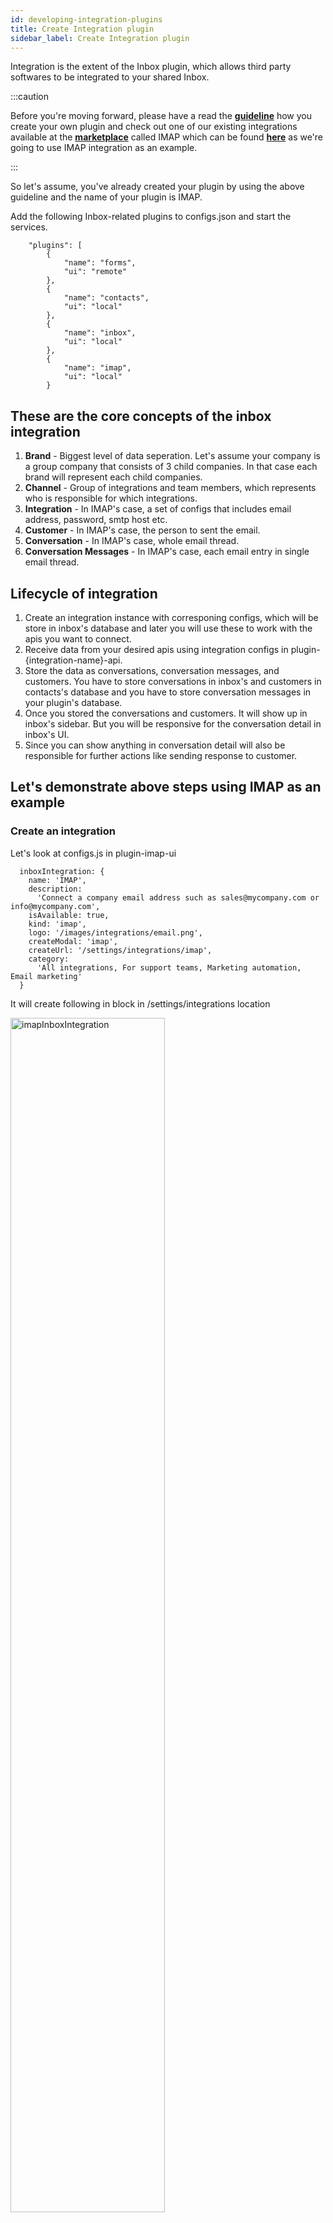 ```yaml
---
id: developing-integration-plugins
title: Create Integration plugin
sidebar_label: Create Integration plugin
---
```


Integration is the extent of the Inbox plugin, which allows third party softwares to be integrated to your shared Inbox. 

:::caution

Before you're moving forward, please have a read the **<a href="https://docs.erxes.io/docs/developer/developing-plugins">guideline</a>** how you create your own plugin and check out one of our existing integrations available at the **<a href="https://erxes.io/marketplace">marketplace</a>** called IMAP which can be found **<a href="https://github.com/erxes/erxes-community/tree/dev/packages">here</a>** as we're going to use IMAP integration as an example.

:::


So let's assume, you've already created your plugin by using the above guideline and the name of your plugin is IMAP.

Add the following Inbox-related plugins to configs.json and start the services.

```
	"plugins": [
		{
			"name": "forms",
			"ui": "remote"
		},
		{
			"name": "contacts",
			"ui": "local"
		},
		{
			"name": "inbox",
			"ui": "local"
		},
		{
			"name": "imap",
			"ui": "local"
		}
```

## These are the core concepts of the inbox integration

1. **Brand** - Biggest level of data seperation. Let's assume your company is a group company that consists of 3 child companies. In that case each brand will represent each child companies.
2. **Channel** - Group of integrations and team members, which represents who is responsible for which integrations.
3. **Integration** - In IMAP's case, a set of configs that includes email address, password, smtp host etc.
4. **Customer** - In IMAP's case, the person to sent the email.
5. **Conversation** - In IMAP's case, whole email thread.
6. **Conversation Messages** - In IMAP's case, each email entry in single email thread.

## Lifecycle of integration

1. Create an integration instance with corresponing configs, which will be store in inbox's database and later you will use these to work with the apis you want to connect.
2. Receive data from your desired apis using integration configs in plugin-{integration-name}-api.
3. Store the data as conversations, conversation messages, and customers. You have to store conversations in inbox's and customers in contacts's database and you have to store conversation messages in your plugin's database.
4. Once you stored the conversations and customers. It will show up in inbox's sidebar. But you will be responsive for the conversation detail in inbox's UI.
5. Since you can show anything in conversation detail will also be responsible for further actions like sending response to customer.

## Let's demonstrate above steps using IMAP as an example
### Create an integration

Let's look at configs.js in plugin-imap-ui

```
  inboxIntegration: {
    name: 'IMAP',
    description:
      'Connect a company email address such as sales@mycompany.com or info@mycompany.com',
    isAvailable: true,
    kind: 'imap',
    logo: '/images/integrations/email.png',
    createModal: 'imap',
    createUrl: '/settings/integrations/imap',
    category:
      'All integrations, For support teams, Marketing automation, Email marketing'
  }
```

It will create following in block in /settings/integrations location

<img src="https://erxes-docs.s3.us-west-2.amazonaws.com/imapInboxIntegration.png" width ="70%" alt="imapInboxIntegration" />

```
    "./inboxIntegrationForm": "./src/components/IntegrationForm.tsx",
```

and

```
  inboxIntegrationForm: './inboxIntegrationForm',
```

these lines will show ```./src/components/IntegrationForm.tsx``` component when you click on the add link in the above picture

<img src="https://erxes-docs.s3.us-west-2.amazonaws.com/imapIntegrationForm.png" width ="70%" alt="imapIntegrationForm" />

When you click on the "Save" button, it will send the message to ```plugin-imap-api```. So you have to write a consumer like the following

```ts
consumeRPCQueue(
  'imap:createIntegration',
  async ({ subdomain, data: { doc, integrationId } }) => {
    const models = await generateModels(subdomain);

    const integration = await models.Integrations.create({
      inboxId: integrationId,
      ...doc
    });

    await listenIntegration(subdomain, integration);

    await models.Logs.createLog({
      type: 'info',
      message: `Started syncing ${integration.user}`
    });

    return {
      status: 'success'
    };
  }
);
  ```

  <a href="https://github.com/erxes/erxes-community/blob/dev/packages/plugin-imap-api/src/messageBroker.ts">here is the example</a>

### Receive data from your desired APIs

<a href="https://github.com/erxes/erxes-community/blob/dev/packages/plugin-imap-api/src/utils.ts">here is the code example</a>

### Store the data

1.

```ts
const apiCustomerResponse = await sendContactsMessage({
  subdomain,
  action: 'customers.createCustomer',
  data: {
    integrationId: integration.inboxId,
    primaryEmail: from
  },
  isRPC: true
});
```

it will send a createCustomer message to contacts plugin and contact plugin will store it in it's database.

2.

```ts
const { _id } = await sendInboxMessage({
  subdomain,
  action: 'integrations.receive',
  data: {
    action: 'create-or-update-conversation',
    payload: JSON.stringify({
      integrationId: integration.inboxId,
      customerId,
      createdAt: msg.date,
      content: msg.subject
    })
  },
  isRPC: true
});
```

it will send a create or update conversation message to inbox plugin and inbox plugin will store it in it's database.

### Conversation detail

in configs.js of plugin-imap-ui


```
"./inboxConversationDetail": "./src/components/ConversationDetail.tsx",
```

and 

```
inboxConversationDetail: './inboxConversationDetail',
```

will render ```./src/components/ConversationDetail.tsx``` component in conversation detail section of inbox ui

<img src="https://erxes-docs.s3.us-west-2.amazonaws.com/imapInboxConversationDetail.png" width ="100%" alt="imapInboxConversationDetail" />

## Creating new integration plugin


Each plugin is composed of two parts, `API` and `UI`

1. Create new folders for both using the following command.

```
cd erxes
yarn create-plugin
```

The command above starts CLI, prompting for few questions to create a new integration plugin as shown below. In this example we create twitter integration.

<img src="https://erxes-docs.s3.us-west-2.amazonaws.com/integration_create_cli.gif" width ="100%"alt="CLI screenshot"></img>

The example below is a new integration plugin, created from an example template, placed at the settings integration.

<img src="https://erxes-docs.s3.us-west-2.amazonaws.com/integration_list.png" width ="100%" alt="Integration list"></img>

The example below is a new integration plugins configuration, created from an example template, placed at the settings integrations config.

<img src="https://erxes-docs.s3.us-west-2.amazonaws.com/integration_config.png" width ="100%" alt="Integration config"></img>

The example below is a creating new example integration using the form.

<img src="https://erxes-docs.s3.us-west-2.amazonaws.com/integration_create.gif" width ="100%" alt="Integration create"></img>


The example below is a creating new integration with detail page. If you choose **with detail** choice in integration plugin UI template. You will link to detail page when clicking add button. 

<img src="https://erxes-docs.s3.us-west-2.amazonaws.com/integration_detail_page.gif" width ="100%" alt="Integration create"></img>

### API file structure

After creating an integration plugin, the following files are generated automatically in your integration plugin API. 

```
📦plugin-twitter-api
 ┣ 📂src
 ┃ ┣ 📂graphql
 ┃ ┃ ┣ 📂resolvers
 ┃ ┃ ┃ ┣ index.ts
 ┃ ┃ ┃ ┣ mutations.ts
 ┃ ┃ ┃ ┗ queries.ts
 ┃ ┃ ┣ index.ts
 ┃ ┃ ┗ typeDefs.ts
 ┃ ┣ configs.ts
 ┃ ┣ controller.ts
 ┃ ┣ messageBroker.ts
 ┃ ┗ models.ts
 ┣ .env.sample
 ┣ package.json
 ┗ tsconfig.json
```
#### Main files

Following files are generated automatically in plugin-[pluginName]-api/src.

##### configs.ts

This file contains main configuration of an integration plugin.

<details>
  <summary>Click to see configs.ts file:</summary>

  ```ts showLineNumbers
    // path: ./packages/plugin-[pluginName]-api/src/configs.ts 

    import typeDefs from './graphql/typeDefs';
    import resolvers from './graphql/resolvers';

    import { initBroker } from './messageBroker';
    import init from './controller';

    export let mainDb;
    export let graphqlPubsub;
    export let serviceDiscovery;

    export let debug;

    export default {
      name: 'twitter',
      graphql: sd => {
        serviceDiscovery = sd;
        return {
          typeDefs,
          resolvers
        };
      },
      meta: {
        // this code will show the integration in UI settings -> integrations
        inboxIntegration: {
          kind: 'twitter',
          label: 'Twitter'
        }
      },
      apolloServerContext: async (context) => {
        return context;
      },

      onServerInit: async options => {
        const app = options.app;
        mainDb = options.db;

        debug = options.debug;
        graphqlPubsub = options.pubsubClient;

        initBroker(options.messageBrokerClient);

        // integration controller
        init(app);
      }
    };
  ```
</details>

##### controller.ts

This file contains integration controllers such as listening integration, connecting integration with erxes, and create conversation and customer. In this example shows message savings.

<details>
  <summary>Click to see controller.ts file: </summary>  

  ```ts showLineNumbers
    import { sendContactsMessage, sendInboxMessage } from './messageBroker';
    import { Customers, Messages } from './models';

    // util function
    const searchMessages = (linkedin, criteria) => {
      return new Promise((resolve, reject) => {
        const messages: any = [];

      });
    };

    // Example for save messages to inbox and create or update customer
    const saveMessages = async (
      linkedin,
      integration,
      criteria
    ) => {
      const msgs: any = await searchMessages(linkedin, criteria);

      for (const msg of msgs) {
        const message = await Messages.findOne({
          messageId: msg.messageId
        });

        if (message) {
          continue;
        }

        const from = msg.from.value[0].address;
        const prev = await Customers.findOne({ email: from });

        let customerId;

        if (!prev) {
          // search customer from contacts api
          const customer = await sendContactsMessage({
            subdomain: 'os',
            action: 'customers.findOne',
            data: {
              primaryEmail: from
            },
            isRPC: true
          });

          if (customer) {
            customerId = customer._id;
          } else {
            // creating new customer
            const apiCustomerResponse = await sendContactsMessage({
              subdomain: 'os',
              action: 'customers.createCustomer',
              data: {
                integrationId: integration.inboxId,
                primaryEmail: from
              },
              isRPC: true
            });

            customerId = apiCustomerResponse._id;
          }

          await Customers.create({
            inboxIntegrationId: integration.inboxId,
            contactsId: customerId,
            email: from
          });
        } else {
          customerId = prev.contactsId;
        }

        let conversationId;

        const relatedMessage = await Messages.findOne({
          $or: [
            { messageId: msg.inReplyTo },
            { messageId: { $in: msg.references || [] } },
            { references: { $in: [msg.messageId] } },
            { references: { $in: [msg.inReplyTo] } }
          ]
        });

        if (relatedMessage) {
          conversationId = relatedMessage.inboxConversationId;
        } else {
          const { _id } = await sendInboxMessage({
            subdomain: 'os',
            action: 'integrations.receive',
            data: {
              action: 'create-or-update-conversation',
              payload: JSON.stringify({
                integrationId: integration.inboxId,
                customerId,
                createdAt: msg.date,
                content: msg.subject
              })
            },
            isRPC: true
          });

          conversationId = _id;
        }

        await Messages.create({
          inboxIntegrationId: integration.inboxId,
          inboxConversationId: conversationId,
          createdAt: msg.date,
          messageId: msg.messageId,
          inReplyTo: msg.inReplyTo,
          references: msg.references,
          subject: msg.subject,
          body: msg.html,
          to: msg.to && msg.to.value,
          cc: msg.cc && msg.cc.value,
          bcc: msg.bcc && msg.bcc.value,
          from: msg.from && msg.from.value,
        });
      }
    };


    // controller for twitter
    const init = async app => {
      // write integration login method below
      app.get('/login', async (req, res) => {
        res.send("login")
      });
      
      app.post('/receive', async (req, res, next) => {
        try {
          // write receive message from integration code here

          res.send("Successfully receiving message");
        } catch (e) {
          return next(new Error(e));
        }

        res.sendStatus(200);
      });

    };

    export default init;
  ```
</details>


##### messageBroker.ts

This file uses for connect with other plugins. You can see message broker functions from <a href="https://docs.erxes.io/docs/code-reference/api/common-functions#message-broker-functions" target="_blank">**Common functions**</a>.

<details>
  <summary>Click to see messageBroker.ts file:</summary>

  ```ts showLineNumbers

  // path: ./packages/plugin-[pluginName]-api/src/messageBroker.ts 

    import * as dotenv from 'dotenv';
    import {
      ISendMessageArgs,
      sendMessage as sendCommonMessage
    } from '@erxes/api-utils/src/core';
    import { serviceDiscovery } from './configs';
    import { Customers, Integrations, Messages } from './models';

    dotenv.config();

    let client;

    export const initBroker = async cl => {
      client = cl;

      const { consumeRPCQueue } = client;

      consumeRPCQueue(
        'twitter:createIntegration',
        async ({ data: { doc, integrationId } }) => {

          await Integrations.create({
            inboxId: integrationId,
            ...(doc || {})
          });

          return {
            status: 'success'
          };
        }
      );

      consumeRPCQueue(
        'twitter:removeIntegration',
        async ({ data: { integrationId } }) => {

          await Messages.remove({ inboxIntegrationId: integrationId });
          await Customers.remove({ inboxIntegrationId: integrationId });
          await Integrations.remove({ inboxId: integrationId });

          return {
            status: 'success'
          };
        }
      );
    };

    export default function() {
      return client;
    }

    export const sendContactsMessage = (args: ISendMessageArgs) => {
      return sendCommonMessage({
        client,
        serviceDiscovery,
        serviceName: 'contacts',
        ...args
      });
    };

    export const sendInboxMessage = (args: ISendMessageArgs) => {
      return sendCommonMessage({
        client,
        serviceDiscovery,
        serviceName: 'inbox',
        ...args
      });
    };
  ```
</details>

#### GraphQL development

Inside `packages/plugin-<new_plugin>-api/src`, we have a <code>graphql</code> folder. The folder contains code related to GraphQL.

```
 📂src
 ┣ 📂graphql
 ┃ ┣ 📂resolvers 
 ┃ ┃ ┣ index.ts
 ┃ ┃ ┣ mutations.ts
 ┃ ┃ ┗ queries.ts
 ┃ ┣ index.ts
 ┃ ┗ typeDefs.ts
```

##### GraphQL resolvers

Inside `/graphql/resolvers/mutations` GraphQL mutation codes. 

<details>
  <summary>Click to see mutation examples:</summary>

  ```ts showLineNumbers
    import { Accounts } from '../../models';
    import { IContext } from "@erxes/api-utils/src/types"

    const twitterMutations = {
      async twitterAccountRemove(_root, {_id}: {_id: string}, _context: IContext) {
        await Accounts.removeAccount(_id);

        return 'deleted';
      }
    };

    export default twitterMutations;
  ```

</details>

Inside `/graphql/resolvers/queries` folder contains GraphQL query codes. 

<details>
  <summary>Click to see query examples:</summary>

  ```ts showLineNumbers
    import { IContext } from '@erxes/api-utils/src/types';
    import { Accounts, Messages } from '../../models';

    const queries = {
      async twitterConversationDetail(
        _root,
        { conversationId },
        _context: IContext
      ) {
        const messages = await Messages.find({
          inboxConversationId: conversationId
        });

        const convertEmails = emails =>
          (emails || []).map(item => ({ name: item.name, email: item.address }));

        return messages.map(message => {
          return {
            _id: message._id,
            mailData: {
              messageId: message.messageId,
              from: convertEmails(message.from),
              to: convertEmails(message.to),
              cc: convertEmails(message.cc),
              bcc: convertEmails(message.bcc),
              subject: message.subject,
              body: message.body,
            }
          };
        });
      },

      async twitterAccounts(_root, _args, _context: IContext) {
        return Accounts.getAccounts();
      }
    };

    export default queries;
  ```

</details>

##### GraphQL typeDefs
Inside `/graphql/typeDefs.ts` file contains GraphQL typeDefs. 

<details>
  <summary>Click to see typeDefs:</summary>

  ```ts showLineNumbers
    import { gql } from 'apollo-server-express';

    const types = `
      type Twitter {
        _id: String!
        title: String
        mailData: JSON
      }
    `;

    const queries = `
      twitterConversationDetail(conversationId: String!): [Twitter]
      twitterAccounts: JSON
    `;

    const mutations = `
      twitterAccountRemove(_id: String!): String
    `;

    const typeDefs = gql`
      scalar JSON
      scalar Date

      ${types}

      extend type Query {
        ${queries}
      }

      extend type Mutation {
        ${mutations}
      }
    `;

    export default typeDefs;
  ```
</details>


#### Database development

Inside `packages/plugin-<new_plugin>-api/src`, we have a <code>models</code> file. The file contains code related to MongoDB and mongoose.

```
📂src
┗ models.ts
```


##### Mongoose schema and model
Inside `src/models.ts`, file contains Mongoose schema and models.

<details>
  <summary>Click to see Mongoose schema and model example:</summary>

  ```ts showLineNumbers

  ```
</details>


### UI file structure
Automatically generated integration plugin UI's file structure same as general plugin. Only difference is configuring UI. If you want to see general plugin UI file structure <a href="https://docs.erxes.io/docs/developer/developing-plugins#ui-file-structure">click here</a>.


## Configuring UI

---

### Running port for plugin

Inside `packages/plugin-<new_plugin>-ui/src/configs.js`, running port for plugin UI is set as shown below. Default value is 3024. Please note that each plugin has to have its UI running on an unique port. You may need to change the port manually (inside `configs.js`) if developing multiple plugins.

```js 
module.exports = {
  name: 'twitter',
  scope: 'twitter',
  port: 3024,
  exposes: {
    './routes': './src/routes.tsx',

    // below components will work dynamically. In our case we call this components in inbox-ui.
    './inboxIntegrationSettings': './src/components/IntegrationSettings.tsx',
    './inboxIntegrationForm': './src/components/IntegrationForm.tsx',
    './inboxConversationDetail': './src/components/ConversationDetail.tsx'

  },
  routes: {
    url: 'http://localhost:3024/remoteEntry.js',
    scope: 'twitter',
    module: './routes'
  },

  // calling exposed components
  inboxIntegrationSettings: './inboxIntegrationSettings',
  inboxIntegrationForm: './inboxIntegrationForm',
  inboxConversationDetail: './inboxConversationDetail',

  inboxIntegration: {
    name: 'Twitter',

    // integration desciption will show in integration box.
    description:
      'Please write integration description on plugin config file',
    
    // this variable shows that integration available in production mode. In development mode we always set true value.
    isAvailable: true,

    // integration kind will useful for call integration form dynamically 
    kind: 'twitter',

    // integration logo
    logo: '/images/integrations/twitter.png',
    
    // if you choose with detail page when creating an integration plugin using cli. When you click add button in integration box, integration will link to this url.
    createUrl: '/settings/integrations/twitter',
  }
};
```

### Plugins dynamic components 

Files where exposed components are called dynamically in plugin inbox UI.

#### inboxIntegrationSettings.tsx component

Inside `packages/plugin-inbox-ui/src/settings/integrationsConfig/components/IntegrationConfigs.tsx`, we have a `loadDynamicComponent` function. The code below shows the integrationConfigs component being called dynamically in the plugin inbox UI.

```ts
  {loadDynamicComponent(
    'inboxIntegrationSettings',
    {
      renderItem: this.renderItem
    },
    true
  )}
```


#### inboxIntegrationForm.tsx component

Inside `packages/plugin-inbox-ui/src/settings/integrations/containers/common/IntegrationForm.tsx`, we have a `loadDynamicComponent` function. The code below shows the integrationForm component being called dynamically in the plugin inbox UI.


```ts
return loadDynamicComponent(
  'inboxIntegrationForm',
  updatedProps,
  false,
  type
);
``` 

#### inboxConversationDetail.tsx component

Inside `packages/plugin-inbox-ui/src/inbox/components/conversationDetail/workarea/WorkArea.tsx`, we have a `loadDynamicComponent` function. The code below shows the inboxConversationDetail component being called dynamically in the plugin inbox UI.

```ts
content = loadDynamicComponent('inboxConversationDetail', {
  ...this.props
});
``` 

### Enabling plugins

"plugins" section inside `cli/configs.json` contains plugin names that run when erxes starts. Please note to configure this section if you decide to enable other plugins, remove or recreate plugins.

```json
{
 "jwt_token_secret": "token",
 "dashboard": {},
 "client_portal_domains": "",
 "elasticsearch": {},
 "redis": {
   "password": ""
 },
 "mongo": {
   "username": "",
   "password": ""
 },
 "rabbitmq": {
   "cookie": "",
   "user": "",
   "pass": "",
   "vhost": ""
 },
 "plugins": [
   {
     "name": "logs"
   },
   {
     "name": "new_plugin",
     "ui": "local"
   }
 ]
}

```

## Running erxes

---

Please note that `create-plugin` command automatically adds a new line inside `cli/configs.json`, as well as installs the dependencies necessary.

```json
{
	"jwt_token_secret": "token",
	"client_portal_domains": "",
	"elasticsearch": {},
	"redis": {
		"password": "pass"
	},
	"mongo": {
		"username": "",
		"password": ""
	},
	"rabbitmq": {
		"cookie": "",
		"user": "",
		"pass": "",
		"vhost": ""
	},
	"plugins": [
		{
			"name": "forms",
			"ui": "remote"
		},
		{
			"name": "contacts",
			"ui": "local"
		},
		{
			"name": "inbox",
			"ui": "local"
		},
		{
			"name": "twitter",
			"ui": "local"
		},
	]
}
```

2. Run the following command

```
cd erxes/cli
yarn install
```

3. Then run the following command to start erxes with your newly installed plugin

```
./bin/erxes.js dev
```
